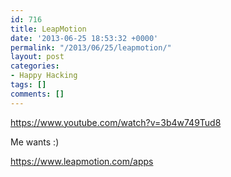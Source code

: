 ```yaml
---
id: 716
title: LeapMotion
date: '2013-06-25 18:53:32 +0000'
permalink: "/2013/06/25/leapmotion/"
layout: post
categories:
- Happy Hacking
tags: []
comments: []
---
```

https://www.youtube.com/watch?v=3b4w749Tud8

Me wants :)

<https://www.leapmotion.com/apps>